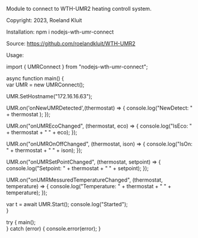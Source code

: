 Module to connect to WTH-UMR2 heating controll system.

Copyright:
 2023, Roeland Kluit

Installation:
 npm i nodejs-wth-umr-connect

Source:
 https://github.com/roelandkluit/WTH-UMR2

Usage:

import { UMRConnect } from "nodejs-wth-umr-connect";

async function main()
{  
  var UMR = new UMRConnect();

  UMR.SetHostname("172.16.16.63");

  UMR.on('onNewUMRDetected',(thermostat) => {
    console.log("NewDetect: " + thermostat );
  });

  UMR.on("onUMREcoChanged", (thermostat, eco) => {
          console.log("IsEco: " + thermostat  + " " + eco);
  });

  UMR.on("onUMROnOffChanged", (thermostat, ison) => {
        console.log("IsOn: " + thermostat  + " " + ison);
  });

  UMR.on("onUMRSetPointChanged", (thermostat, setpoint) => {
      console.log("Setpoint: " + thermostat  + " " + setpoint);
  });

  UMR.on("onUMRMessuredTemperatureChanged", (thermostat, temperature) => {
    console.log("Temperature: " + thermostat  + " " + temperature);
  });

  var t = await UMR.Start();
  console.log("Started");  
}

try {
    main();    
}
catch (error) {
    console.error(error);
}